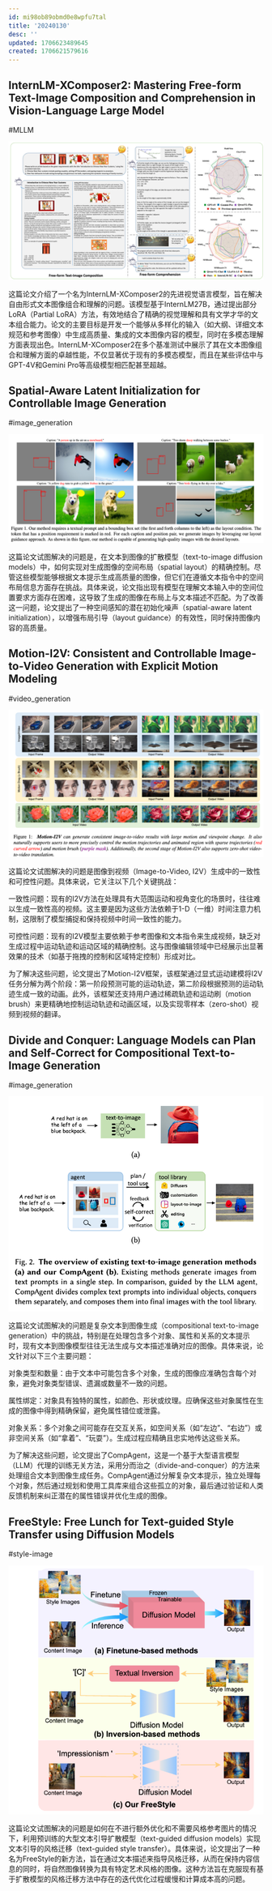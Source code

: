 ```yaml
---
id: mi98ob89obmd0e8wpfu7tal
title: '20240130'
desc: ''
updated: 1706623489645
created: 1706621579616
---
```



## InternLM-XComposer2: Mastering Free-form Text-Image Composition and Comprehension in Vision-Language Large Model

#MLLM


![图 0](../images/365366c1bdf09b711f0eaaf3fc9e2cf7ee8d6b8a74efe9aa64ef98de46b07282.png)  

这篇论文介绍了一个名为InternLM-XComposer2的先进视觉语言模型，旨在解决自由形式文本图像组合和理解的问题。该模型基于InternLM27B，通过提出部分LoRA（Partial LoRA）方法，有效地结合了精确的视觉理解和具有文学才华的文本组合能力。论文的主要目标是开发一个能够从多样化的输入（如大纲、详细文本规范和参考图像）中生成高质量、集成的文本图像内容的模型，同时在多模态理解方面表现出色。InternLM-XComposer2在多个基准测试中展示了其在文本图像组合和理解方面的卓越性能，不仅显著优于现有的多模态模型，而且在某些评估中与GPT-4V和Gemini Pro等高级模型相匹配甚至超越。


## Spatial-Aware Latent Initialization for Controllable Image Generation
#image_generation

![图 1](../images/b356c04c974afedbfd4221c0460af0df613a35152b0078e25eb03b66c9087f31.png)  

这篇论文试图解决的问题是，在文本到图像的扩散模型（text-to-image diffusion models）中，如何实现对生成图像的空间布局（spatial layout）的精确控制。尽管这些模型能够根据文本提示生成高质量的图像，但它们在遵循文本指令中的空间布局信息方面存在挑战。具体来说，论文指出现有模型在理解文本输入中的空间位置要求方面存在困难，这导致了生成的图像在布局上与文本描述不匹配。为了改善这一问题，论文提出了一种空间感知的潜在初始化噪声（spatial-aware latent initialization），以增强布局引导（layout guidance）的有效性，同时保持图像内容的高质量。


## Motion-I2V: Consistent and Controllable Image-to-Video Generation with Explicit Motion Modeling

#video_generation

![图 2](../images/65b216889e91e54687fcc694bf6c6925416e9052ac7a281076d881557700420d.png)  

这篇论文试图解决的问题是图像到视频（Image-to-Video, I2V）生成中的一致性和可控性问题。具体来说，它关注以下几个关键挑战：

一致性问题：现有的I2V方法在处理具有大范围运动和视角变化的场景时，往往难以生成一致性高的视频。这主要是因为这些方法依赖于1-D（一维）时间注意力机制，这限制了模型捕捉和保持视频中时间一致性的能力。

可控性问题：现有的I2V模型主要依赖于参考图像和文本指令来生成视频，缺乏对生成过程中运动轨迹和运动区域的精确控制。这与图像编辑领域中已经展示出显著效果的技术（如基于拖拽的控制和区域特定控制）形成对比。

为了解决这些问题，论文提出了Motion-I2V框架，该框架通过显式运动建模将I2V任务分解为两个阶段：第一阶段预测可能的运动轨迹，第二阶段根据预测的运动轨迹生成一致的动画。此外，该框架还支持用户通过稀疏轨迹和运动刷（motion brush）来更精确地控制运动轨迹和动画区域，以及实现零样本（zero-shot）视频到视频的翻译。


## Divide and Conquer: Language Models can Plan and Self-Correct for Compositional Text-to-Image Generation

#image_generation

![图 3](../images/c65930fbfb70ac9b14657e01643b3e4eb81ee2839f71f250d6c9a7c6c8a08345.png)  

这篇论文试图解决的问题是复杂文本到图像生成（compositional text-to-image generation）中的挑战，特别是在处理包含多个对象、属性和关系的文本提示时，现有文本到图像模型往往无法生成与文本描述准确对应的图像。具体来说，论文针对以下三个主要问题：

对象类型和数量：由于文本中可能包含多个对象，生成的图像应准确包含每个对象，避免对象类型错误、遗漏或数量不一致的问题。

属性绑定：对象具有独特的属性，如颜色、形状或纹理。应确保这些对象属性在生成的图像中得到精确保留，避免属性错位或泄露。

对象关系：多个对象之间可能存在交互关系，如空间关系（如“左边”、“右边”）或非空间关系（如“拿着”、“玩耍”）。生成过程应精确且忠实地传达这些关系。

为了解决这些问题，论文提出了CompAgent，这是一个基于大型语言模型（LLM）代理的训练无关方法，采用分而治之（divide-and-conquer）的方法来处理组合文本到图像生成任务。CompAgent通过分解复杂文本提示，独立处理每个对象，然后通过规划和使用工具库来组合这些孤立的对象，最后通过验证和人类反馈机制来纠正潜在的属性错误并优化生成的图像。

## FreeStyle: Free Lunch for Text-guided Style Transfer using Diffusion Models
#style-image


![图 4](../images/9cde6c7b6b1868af85e304c79a16ae1d369eb04f393e8dff0e25db1e07e96794.png)  

这篇论文试图解决的问题是如何在不进行额外优化和不需要风格参考图片的情况下，利用预训练的大型文本引导扩散模型（text-guided diffusion models）实现文本引导的风格迁移（text-guided style transfer）。具体来说，论文提出了一种名为FreeStyle的新方法，旨在通过文本描述来指导风格迁移，从而在保持内容信息的同时，将自然图像转换为具有特定艺术风格的图像。这种方法旨在克服现有基于扩散模型的风格迁移方法中存在的迭代优化过程缓慢和计算成本高的问题。
